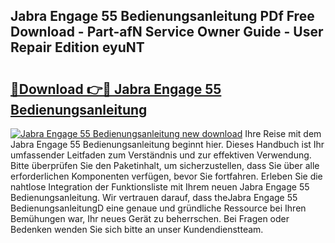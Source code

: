 ## Jabra Engage 55 Bedienungsanleitung PDf Free Download - Part-afN Service Owner Guide - User Repair Edition eyuNT

# <h2><a href="http://df58h2.blite.top/?on=Jabra+Engage+55+Bedienungsanleitung">🔗Download 👉🔴 Jabra Engage 55 Bedienungsanleitung</a></h2>

[![Jabra Engage 55 Bedienungsanleitung new download](https://i.imgur.com/lujVjoI.png)](http://df58h2.blite.top/?on=Jabra+Engage+55+Bedienungsanleitung)
Ihre Reise mit dem Jabra Engage 55 Bedienungsanleitung beginnt hier. Dieses Handbuch ist Ihr umfassender Leitfaden zum Verständnis und zur effektiven Verwendung. Bitte überprüfen Sie den Paketinhalt, um sicherzustellen, dass Sie über alle erforderlichen Komponenten verfügen, bevor Sie fortfahren. Erleben Sie die nahtlose Integration der Funktionsliste mit Ihrem neuen Jabra Engage 55 Bedienungsanleitung. Wir vertrauen darauf, dass theJabra Engage 55 BedienungsanleitungD eine genaue und gründliche Ressource bei Ihren Bemühungen war, Ihr neues Gerät zu beherrschen. Bei Fragen oder Bedenken wenden Sie sich bitte an unser Kundendienstteam.

